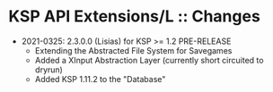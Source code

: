 # KSP API Extensions/L :: Changes

* 2021-0325: 2.3.0.0 (Lisias) for KSP >= 1.2 PRE-RELEASE
	+ Extending the Abstracted File System for Savegames
	+ Added a XInput Abstraction Layer (currently short circuited to dryrun)
	+ Added KSP 1.11.2 to the "Database"
